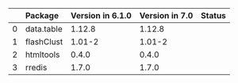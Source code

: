 <!-- markdown-link-check-disable -->

|    | Package    | Version in 6.1.0   | Version in 7.0   | Status   |
|---:|:-----------|:-------------------|:-----------------|:---------|
|  0 | data.table | 1.12.8             | 1.12.8           |          |
|  1 | flashClust | 1.01-2             | 1.01-2           |          |
|  2 | htmltools  | 0.4.0              | 0.4.0            |          |
|  3 | rredis     | 1.7.0              | 1.7.0            |          |